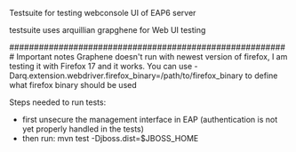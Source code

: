 Testsuite for testing webconsole UI of EAP6 server

testsuite uses arquillian grapghene for Web UI testing


#########################################################
Important notes
Graphene doesn't run with newest version of firefox, I am testing it with Firefox 17 and it works.
You can use -Darq.extension.webdriver.firefox_binary=/path/to/firefox_binary to define what firefox binary should be 
used

Steps needed to run tests:
* first unsecure the management interface in EAP (authentication is not yet properly handled in the tests)
* then run: mvn test -Djboss.dist=$JBOSS_HOME
